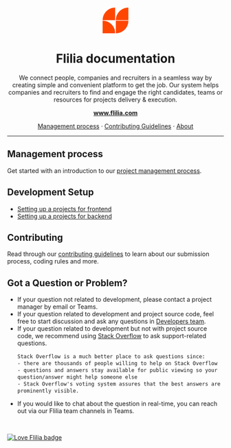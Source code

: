 <p align="center">
    <img src="images/main-logo-orange.png" alt="angular-logo" width="60px" height="60px"/>
</p>

<h1 align="center">Flilia documentation</h1>

<p align="center">
        We connect people, companies and recruiters in a seamless way by creating simple and
        convenient platform to get the job. Our system helps companies and recruiters to find and engage
        the right candidates, teams or resources for projects delivery & execution.
</p>

<p align="center">
    <a href="https://flilia.com"><strong>www.flilia.com</strong></a>
</p>

<p align="center">
  <a href="PROJECT-MANAGEMENT-PROCESS.md">Management process</a>
  ·
  <a href="CONTRIBUTING.md">Contributing Guidelines</a>
  ·
  <a href="https://about.flilia.com/">About</a>
</p>

<hr>

## Management process
Get started with an introduction to our [project management process][project-management-process].

## Development Setup
- [Setting up a projects for frontend][frontend-setting-up]
- [Setting up a projects for backend][backend-setting-up]

## Contributing
Read through our [contributing guidelines][contributing] to learn about our submission process, coding rules and more.

## Got a Question or Problem?
- If your question not related to development, please contact a project manager by email or Teams.
- If your question related to development and project source code, feel free to start discussion and ask any questions in [Developers team][developers-team].
- If your question related to development but not with project source code, we recommend using [Stack Overflow][stackoverflow] to ask support-related questions.
	```
	Stack Overflow is a much better place to ask questions since:
	- there are thousands of people willing to help on Stack Overflow
	- questions and answers stay available for public viewing so your question/answer might help someone else
	- Stack Overflow's voting system assures that the best answers are prominently visible.
	```
- If you would like to chat about the question in real-time, you can reach out via our Flilia team channels in Teams.

<br>

[![Love Flilia badge](https://img.shields.io/badge/flilia-love-orange)](https://flilia.com)

[project-management-process]: PROJECT-MANAGEMENT-PROCESS.md
[frontend-setting-up]: frontend/FRONTEND-SETTING-UP.md
[backend-setting-up]: backend/BACKEND-SETTING-UP.md
[contributing]: CONTRIBUTING.md
[developers-team]: https://github.com/orgs/flilia/teams/developers-team
[stackoverflow]: http://stackoverflow.com/
